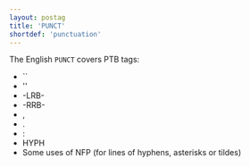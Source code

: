 ```yaml
---
layout: postag
title: 'PUNCT'
shortdef: 'punctuation'
---
```


The English `PUNCT` covers PTB tags:

* ``
* ''
* -LRB-
* -RRB-
* ,
* .
* :
* HYPH
* Some uses of NFP (for lines of hyphens, asterisks or tildes)
<!-- Interlanguage links updated Po 6. listopadu 2023, 21:41:29 CET -->
